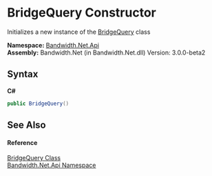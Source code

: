 ﻿# BridgeQuery Constructor 
 

Initializes a new instance of the <a href ="T_Bandwidth_Net_Api_BridgeQuery.md">BridgeQuery</a> class

**Namespace:**&nbsp;<a href ="N_Bandwidth_Net_Api.md">Bandwidth.Net.Api</a><br />**Assembly:**&nbsp;Bandwidth.Net (in Bandwidth.Net.dll) Version: 3.0.0-beta2

## Syntax

**C#**<br />
``` C#
public BridgeQuery()
```


## See Also


#### Reference
<a href ="T_Bandwidth_Net_Api_BridgeQuery.md">BridgeQuery Class</a><br /><a href ="N_Bandwidth_Net_Api.md">Bandwidth.Net.Api Namespace</a><br />